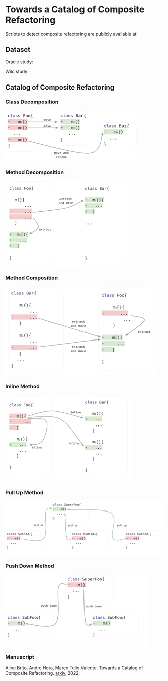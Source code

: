 # Towards a Catalog of Composite Refactoring

Scripts to detect composite refactoring are publicly available at: 


## Dataset

Oracle study:

Wild study:


## Catalog of Composite Refactoring


### Class Decomposition

<img src="img/fig_class_decomposition.svg" width="420">

### Method Decomposition

<img src="img/fig_method_decomposition.svg" width="400">

### Method Composition

<img src="img/fig_method_composition.svg" width="480">

### Inline Method

<img src="img/fig_inline_decomposition.svg" width="400">

### Pull Up Method

<img src="img/fig_pull_up_decomposition.svg" width="620">

### Push Down Method

<img src="img/fig_push_down_decomposition.svg" width="450">


### Manuscript

Aline Brito, Andre Hora, Marco Tulio Valente. Towards a Catalog of Composite Refactoring. [arxiv](), 2022.




